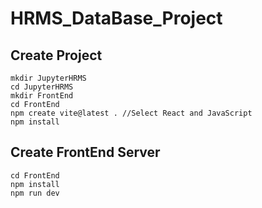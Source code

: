 ﻿# HRMS_DataBase_Project


## Create Project
```
mkdir JupyterHRMS
cd JupyterHRMS
mkdir FrontEnd
cd FrontEnd
npm create vite@latest . //Select React and JavaScript
npm install
```

## Create FrontEnd Server
```
cd FrontEnd
npm install
npm run dev
```

